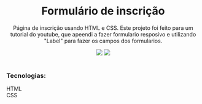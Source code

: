 <h1 align="center">
<br>
    <br>
    <br>
    Formulário de inscrição
    </h1>
    <p align="center">Página de inscrição usando HTML e CSS.
    Este projeto foi feito para um tutorial do youtube, que apeendi a fazer formulario resposivo e utilizando "Label" para fazer os campos dos formularios.</p>
    <div align="center">
    <img src="assests/imgs/img01.gif"/>
    <img src="assests/imgs/img02.gif"/>
    </div>
    <br>
    <h3>Tecnologias:</h3>
    HTML<br>
    CSS
    <br>
    <br>
  